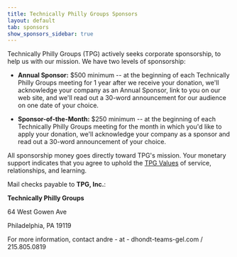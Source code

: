 ```yaml
---
title: Technically Philly Groups Sponsors
layout: default
tab: sponsors
show_sponsors_sidebar: true
---
```


Technically Philly Groups (TPG) actively seeks corporate sponsorship, to help
us with our mission. We have two levels of sponsorship:


* **Annual Sponsor:** $500 minimum -- at the beginning of each Technically Philly Groups meeting for 1 year after we receive your donation, we'll acknowledge your company as an Annual Sponsor, link to you on our web site, and we'll read out a 30-word announcement for our audience on one date of your choice.

* **Sponsor-of-the-Month:** $250 minimum -- at the beginning of each Technically Philly Groups meeting for the month in which you'd like to apply your donation, we'll acknowledge your company as a sponsor and read out a 30-word announcement of your choice.

All sponsorship money goes directly toward TPG's mission. Your monetary support indicates that you agree to uphold the [TPG Values](/values.html) of service, relationships, and learning.

Mail checks payable to **TPG, Inc.**: 

**Technically Philly Groups**

64 West Gowen Ave

Philadelphia, PA 19119


For more information, contact andre - at - dhondt-teams-gel.com / 215.805.0819